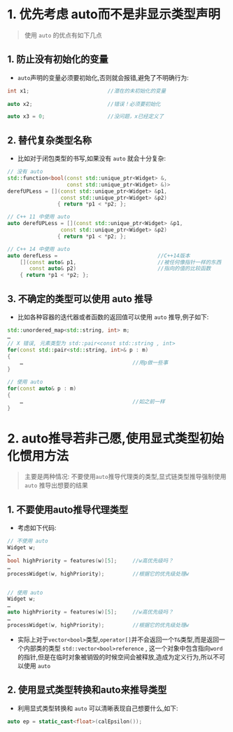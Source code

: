 # 1. 优先考虑 auto而不是非显示类型声明
> 使用 `auto` 的优点有如下几点
## 1. 防止没有初始化的变量
- `auto`声明的变量必须要初始化,否则就会报错,避免了不明确行为:
```c++
int x1;                         //潜在的未初始化的变量
    
auto x2;                        //错误！必须要初始化

auto x3 = 0;                    //没问题，x已经定义了
```
## 2. 替代复杂类型名称
- 比如对于闭包类型的书写,如果没有 `auto` 就会十分复杂:
```c++
// 没有 auto 
std::function<bool(const std::unique_ptr<Widget> &,
                   const std::unique_ptr<Widget> &)>
derefUPLess = [](const std::unique_ptr<Widget> &p1,
                 const std::unique_ptr<Widget> &p2)
                { return *p1 < *p2; };

// C++ 11 中使用 auto 
auto derefUPLess = [](const std::unique_ptr<Widget> &p1,
                 const std::unique_ptr<Widget> &p2)
                { return *p1 < *p2; };

// C++ 14 中使用 auto
auto derefLess =                                //C++14版本
    [](const auto& p1,                          //被任何像指针一样的东西
       const auto& p2)                          //指向的值的比较函数
    { return *p1 < *p2; };
```
## 3. 不确定的类型可以使用 auto 推导
- 比如各种容器的迭代器或者函数的返回值可以使用 `auto` 推导,例子如下:
```c++
std::unordered_map<std::string, int> m;
…
// X 错误, 元素类型为 std::pair<const std::string , int>
for(const std::pair<std::string, int>& p : m)
{
    …                                   //用p做一些事
}

// 使用 auto 
for(const auto& p : m)
{
    …                                   //如之前一样
}
```
# 2. auto推导若非己愿,使用显式类型初始化惯用方法
> 主要是两种情况: 不要使用`auto`推导代理类的类型,显式链类型推导强制使用`auto` 推导出想要的结果
## 1. 不要使用auto推导代理类型
- 考虑如下代码:
```c++
// 不使用 auto 
Widget w;
…
bool highPriority = features(w)[5];     //w高优先级吗？
…
processWidget(w, highPriority);         //根据它的优先级处理w


// 使用 auto 
Widget w;
…
auto highPriority = features(w)[5];     //w高优先级吗？
…
processWidget(w, highPriority);         //根据它的优先级处理w
```
- 实际上对于`vector<bool>`类型,`operator[]`并不会返回一个`T&`类型,而是返回一个内部类的类型 `std::vector<bool>reference` , 这一个对象中包含指向`word`的指针,但是在临时对象被销毁的时候空间会被释放,造成为定义行为,所以不可以使用 `auto`
## 2. 使用显式类型转换和auto来推导类型
- 利用显式类型转换和 `auto` 可以清晰表现自己想要什么,如下:
```c++
auto ep = static_cast<float>(calEpsilon());
```
